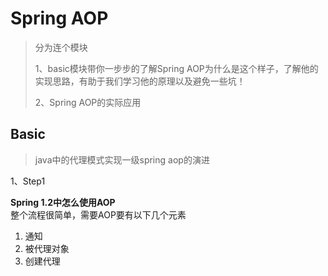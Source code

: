 # Spring AOP
> 分为连个模块
>
> 1、basic模块带你一步步的了解Spring AOP为什么是这个样子，了解他的实现思路，有助于我们学习他的原理以及避免一些坑！
>
> 2、Spring AOP的实际应用

## Basic

> java中的代理模式实现一级spring aop的演进





1、Step1

**Spring 1.2中怎么使用AOP**
<br>
整个流程很简单，需要AOP要有以下几个元素

1. 通知
2. 被代理对象
3. 创建代理

